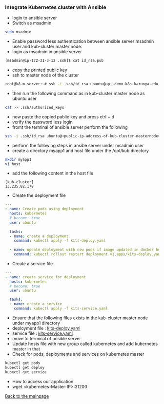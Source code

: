 ### Integrate Kubernetes cluster with Ansible
* login to ansible server
* Switch as msadmin
``` bash
sudo msadmin
```
* Enable password less authentication between ansible server msadmin user and kub-cluster master node.
* login as msadmin in ansible server
``` bash
[msadmin@ip-172-31-3-12 .ssh]$ cat id_rsa.pub
```
* copy the printed public key
* ssh to master node of the cluster
``` bash
root@k8-m-server:~# ssh -i .ssh/id_rsa ubuntu@api.demo.k8s.karunya.edu
```
* then run the following command as in kub-cluster master node as ubuntu user
``` bash 
cat >> .ssh/authorized_keys
```
* now paste the copied public key and press ctrl + d
* verify the password less login
* fromt the terminal of ansible server perform the following
``` bash
ssh -i .ssh/id_rsa ubuntu@<public-ip-address-of-kub-cluster-masternode>
```
* perform the following steps in ansibe server under msadmin user
* create a directory myapp1 and host file under the /opt/kub directory
``` bash
mkdir myapp1
vi host
```
* add the following content in the host file
``` 
[kub-cluster]
13.235.82.178
```
* Create the deployment file
``` yaml
---
- name: Create pods using deployment 
  hosts: kubernetes 
  # become: true
  user: ubuntu
 
  tasks: 
  - name: create a deployment
    command: kubectl apply -f kits-deploy.yaml
 
  - name: update deployment with new pods if image updated in docker hub
    command: kubectl rollout restart deployment.v1.apps/kits-deploy.yaml
```
* Create a service file
``` yaml
---
- name: create service for deployment
  hosts: kubernetes
  # become: true
  user: ubuntu

  tasks:
  - name: create a service
    command: kubectl apply -f kits-service.yaml
```
* Ensure that the following files exists in the kub-cluster master node under myapp1 directory
* deployment file : [kits-deploy.yaml](https://github.com/blrk/learn-docker.io/blob/master/Kubernetes/kits-deploy.yaml)
* service file : [kits-service.yaml](https://github.com/blrk/learn-docker.io/blob/master/Kubernetes/kits-service.yaml)
* move to terminal of ansible server
* Update hosts file with new group called kubernetes and add kubernetes master in that
* Check for pods, deployments and services on kubernetes master
``` bash 
kubectl get pods 
kubectl get deploy 
kubectl get service 
```
* How to access our application 
* wget \<kubernetes-Master-IP\>:31200

[Back to the mainpage](https://github.com/blrk/learn-devops.io/wiki)



